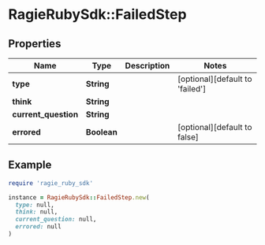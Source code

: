 # RagieRubySdk::FailedStep

## Properties

| Name | Type | Description | Notes |
| ---- | ---- | ----------- | ----- |
| **type** | **String** |  | [optional][default to &#39;failed&#39;] |
| **think** | **String** |  |  |
| **current_question** | **String** |  |  |
| **errored** | **Boolean** |  | [optional][default to false] |

## Example

```ruby
require 'ragie_ruby_sdk'

instance = RagieRubySdk::FailedStep.new(
  type: null,
  think: null,
  current_question: null,
  errored: null
)
```

